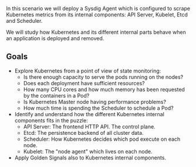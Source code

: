 In this scenario we will deploy a Sysdig Agent which is configured to scrape Kubernetes metrics from its internal components: API Server, Kubelet, Etcd and Scheduler.

We will study how Kubernetes and its different internal parts behave when an application is deployed and removed.

Goals
-----

- Explore Kubernetes from a point of view of state monitoring:
  - Is there enough capacity to serve the pods running on the nodes?
  - Does each deployment have sufficient resources?
  - How many CPU cores and how much memory has been requested by the containers in a Pod?
  - Is Kubernetes Master node having performance problems?
  - How much time is spending the Scheduler to schedule a Pod?
- Identify and understand how the different Kubernetes internal components fits in the puzzle:
  - API Server: The frontend HTTP API. The control plane.
  - Etcd: The persistence backend of all cluster data.
  - Scheduler: How Kubernetes decides which pod execute on each node.
  - Kubelet: The "node agent" which lives on each node.
- Apply Golden Signals also to Kubernetes internal components.
